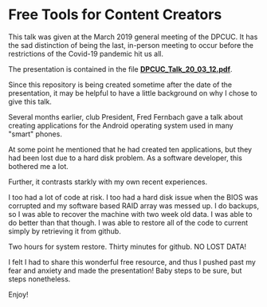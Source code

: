 # Free Tools for Content Creators

This talk was given at the March 2019 general meeting of the DPCUC. It has
the sad distinction of being the last, in-person meeting to occur before
the restrictions of the Covid-19 pandemic hit us all.

The presentation is contained in the file [**DPCUC_Talk_20_03_12.pdf**](./DPCUC_Talk_20_03_12.pdf).

Since this repository is being created sometime after the date of the
presentation, it may be helpful to have a little background on why I chose
to give this talk.

Several months earlier, club President, Fred Fernbach gave a talk about
creating applications for the Android operating system used in many
"smart" phones.

At some point he mentioned that he had created ten applications, but they
had been lost due to a hard disk problem. As a software developer, this
bothered me a lot.

Further, it contrasts starkly with my own recent experiences.

I too had a lot of code at risk. I too had a hard disk issue when the BIOS
was corrupted and my software based RAID array was messed up. I do backups,
so I was able to recover the machine with two week old data. I was able to
do better than that though. I was able to restore all of the code to
current simply by retrieving it from github.

Two hours for system restore. Thirty minutes for github. NO LOST DATA!

I felt I had to share this wonderful free resource, and thus I pushed
past my fear and anxiety and made the presentation! Baby steps to be sure,
but steps nonetheless.

Enjoy!
